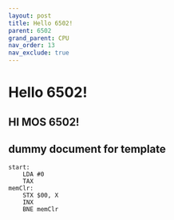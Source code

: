 ```yaml
---
layout: post
title: Hello 6502!
parent: 6502
grand_parent: CPU
nav_order: 13
nav_exclude: true
---
```


# Hello 6502!
## HI MOS 6502!
## dummy document for template
```
start:
    LDA #0
    TAX
memClr:
    STX $00, X
    INX
    BNE memClr
```